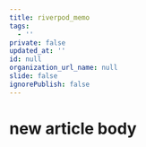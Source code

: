 ```yaml
---
title: riverpod_memo
tags:
  - ''
private: false
updated_at: ''
id: null
organization_url_name: null
slide: false
ignorePublish: false
---
```

# new article body
